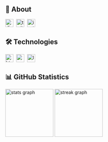 ## 👋 About
<div align="left">
  <a href="https://discord.gg/gdV24VrzhC"><img src="https://img.shields.io/static/v1?message=Discord&logo=discord&label=&color=000000&logoColor=white&labelColor=&style=for-the-badge" height="25" alt="discord logo"/><img width="5"/></a>
  <a href="https://x.com/fipenly"><img src="https://img.shields.io/static/v1?message=X%20(Twitter)&logo=x&label=&color=000000&logoColor=white&labelColor=&style=for-the-badge" height="25" alt="twitter logo"/><img width="5"/></a>
  <a href="https://instagram.com/fipenly"><img src="https://img.shields.io/static/v1?message=Instagram&logo=instagram&label=&color=000000&logoColor=white&labelColor=&style=for-the-badge" height="25" alt="instagram logo"/><img width="5"/></a>
</div>

## 🛠️ Technologies
<div align="left">
  <img src="https://img.shields.io/badge/HTML5-000000?logo=html5&logoColor=white&style=for-the-badge" height="25" alt="html5 logo"/><img width="5"/>
  <img src="https://img.shields.io/badge/CSS3-000000?logo=css3&logoColor=white&style=for-the-badge" height="25" alt="css3 logo"/><img width="5"/>
  <img src="https://img.shields.io/badge/Lua-000000?logo=lua&logoColor=white&style=for-the-badge" height="25" alt="lua logo"/><img width="5"/>
</div>

## 📊 GitHub Statistics
<div align="left">
  <img src="https://github-readme-stats.vercel.app/api?username=fipenly&hide_title=false&hide_rank=false&show_icons=true&include_all_commits=true&count_private=true&disable_animations=false&theme=merko&locale=en&hide_border=false&order=1" height="150" alt="stats graph"  />
  <img src="https://streak-stats.demolab.com?user=fipenly&locale=en&mode=daily&theme=merko&hide_border=false&border_radius=5&order=3" height="150" alt="streak graph"  />
</div>
